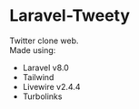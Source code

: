 # Laravel-Tweety
Twitter clone web.  
Made using:
* Laravel v8.0
* Tailwind
* Livewire v2.4.4
* Turbolinks
